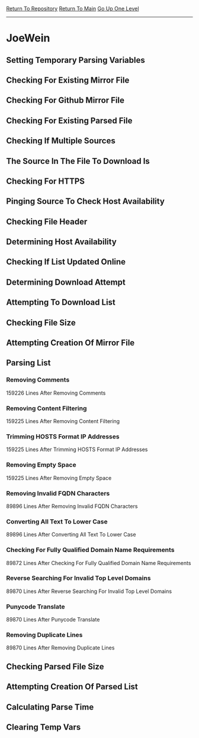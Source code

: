 [Return To Repository](https://github.com/DigitalWarrior/piholeparser/)
[Return To Main](https://github.com/DigitalWarrior/piholeparser/blob/master/RecentRunLogs/Mainlog.md)
[Go Up One Level](https://github.com/DigitalWarrior/piholeparser/blob/master/RecentRunLogs/TopLevelScripts/30-Processing-External-Blacklists.md)
____________________________________
# JoeWein
## Setting Temporary Parsing Variables
## Checking For Existing Mirror File
## Checking For Github Mirror File
## Checking For Existing Parsed File
## Checking If Multiple Sources
## The Source In The File To Download Is
## Checking For HTTPS
## Pinging Source To Check Host Availability
## Checking File Header
## Determining Host Availability
## Checking If List Updated Online
## Determining Download Attempt
## Attempting To Download List
## Checking File Size
## Attempting Creation Of Mirror File
## Parsing List
### Removing Comments
159226 Lines After Removing Comments
### Removing Content Filtering
159225 Lines After Removing Content Filtering
### Trimming HOSTS Format IP Addresses
159225 Lines After Trimming HOSTS Format IP Addresses
### Removing Empty Space
159225 Lines After Removing Empty Space
### Removing Invalid FQDN Characters
89896 Lines After Removing Invalid FQDN Characters
### Converting All Text To Lower Case
89896 Lines After Converting All Text To Lower Case
### Checking For Fully Qualified Domain Name Requirements
89872 Lines After Checking For Fully Qualified Domain Name Requirements
### Reverse Searching For Invalid Top Level Domains
89870 Lines After Reverse Searching For Invalid Top Level Domains
### Punycode Translate
89870 Lines After Punycode Translate
### Removing Duplicate Lines
89870 Lines After Removing Duplicate Lines
## Checking Parsed File Size
## Attempting Creation Of Parsed List
## Calculating Parse Time
## Clearing Temp Vars
